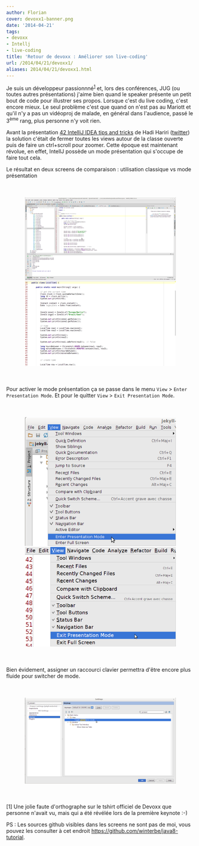 ```yaml
---
author: Florian
cover: devoxx1-banner.png
date: '2014-04-21'
tags:
- devoxx
- Intellj
- live-coding
title: 'Retour de devoxx : Améliorer son live-coding'
url: /2014/04/21/devoxx1/
aliases: 2014/04/21/devoxx1.html
---
```



Je suis un développeur passionnné<sup><a href="#note1">1</a></sup> et, lors des conférences, JUG (ou toutes autres présentations) j'aime bien quand le speaker présente un petit bout de code pour illustrer ses propos.
Lorsque c'est du live coding, c'est encore mieux.
Le seul problème c'est que quand on n'est pas au Mariott et qu'il n'y a pas un vidéoproj de malade, en général dans l'audience, passé le 3<sup>ème</sup> rang, plus personne n'y voit rien.


Avant la présentation <a href="http://cfp.devoxx.fr/devoxxfr2014/talk/TYC-384/42%20IntelliJ%20IDEA%20tips%20and%20tricks%20in%2045%20minutes">42 IntelliJ IDEA tips and tricks</a> de Hadi Hariri (<a href="https://twitter.com/@hhariri">twitter</a>)
 la solution c'était de fermer toutes les views autour de la classe ouverte puis de faire un ctrl+scroll pour zoomer.
Cette époque est maintenant révolue, en effet, IntellJ possède un mode présentation qui s'occupe de faire tout cela.

Le résultat en deux screens de comparaison : utilisation classique vs mode présentation


<div style="text-align:center;margin:50px">
    <a href="/images/posts/2014-04-21-devoxx1/normalView.png" data-lightbox="group-1" title="Mode normal"  class="inlineBoxes">
        <img class="medium" src="/images/posts/2014-04-21-devoxx1/normalView.png" alt="Mode normal"/>
    </a>
    <a href="/images/posts/2014-04-21-devoxx1/presentationView.png" data-lightbox="group-1" title="Mode présentation"  class="inlineBoxes">
        <img class="medium" src="/images/posts/2014-04-21-devoxx1/presentationView.png" alt="Mode présentation"/>
    </a>
</div>


Pour activer le mode présentation ça se passe dans le menu `View` > `Enter Presentation Mode`. Et pour le quitter `View` > `Exit Presentation Mode`.

<div style="text-align:center;margin:50px">
    <a href="/images/posts/2014-04-21-devoxx1/menu1.png" data-lightbox="group-1" title="Menu pour passer en mode présentation" class="inlineBoxes">
        <img class="medium" src="/images/posts/2014-04-21-devoxx1/menu1.png" alt="Accès Menu présentation"/>
    </a>
    <a href="/images/posts/2014-04-21-devoxx1/menu2.png" data-lightbox="group-1" title="Menu pour quitter en mode présentation" class="inlineBoxes">
            <img class="medium" src="/images/posts/2014-04-21-devoxx1/menu2.png" alt="Retour normal"/>
    </a>
</div>


Bien évidement, assigner un raccourci clavier permettra d'être encore plus fluide pour switcher de mode.

<div style="text-align:center;margin:50px;">
    <a href="/images/posts/2014-04-21-devoxx1/settingShortcut.png" data-lightbox="group-1" title="Settings pour affecter un raccourci à l'action présentation">
        <img class="medium" src="/images/posts/2014-04-21-devoxx1/settingShortcut.png" alt="Settings pour raccourci"/>
    </a>
</div>


<div id="note1">[1] Une jolie faute d'orthographe sur le tshirt officiel de Devoxx que personne n'avait vu, mais qui a été révélée lors de la première keynote :-)</div>

PS : Les sources github visibles dans les screens ne sont pas de moi, vous pouvez les consulter à cet endroit <a href="https://github.com/winterbe/java8-tutorial">https://github.com/winterbe/java8-tutorial</a>.
